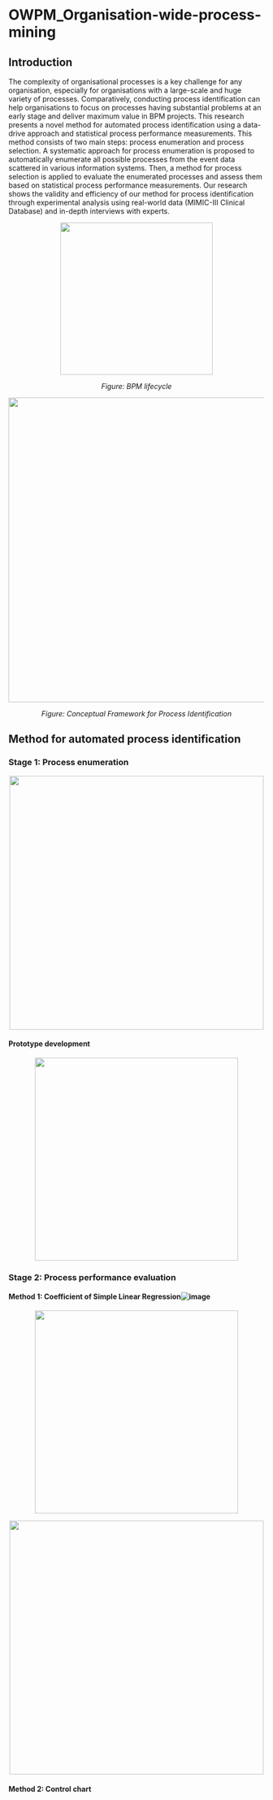 # OWPM_Organisation-wide-process-mining
## Introduction
The complexity of organisational processes is a key challenge for any organisation, especially for organisations with a large-scale and huge variety of processes. Comparatively, conducting process identification can help organisations to focus on processes having substantial problems at an early stage and deliver maximum value in BPM projects. This research presents a novel method for automated process identification using a data-drive approach and statistical process performance measurements. This method consists of two main steps: process enumeration and process selection. A systematic approach for process enumeration is proposed to automatically enumerate all possible processes from the event data scattered in various information systems. Then, a method for process selection is applied to evaluate the enumerated processes and assess them based on statistical process performance measurements. Our research shows the validity and efficiency of our method for process identification through experimental analysis using real-world data (MIMIC-III Clinical Database) and in-depth interviews with experts.
<p align="center"><img src="https://github.com/jiaodayulang/OWPM_Orgnisation-wide-process-mining/blob/main/Image Folder/BPM lifecycle.png" width="300"></p>
<p align="center"><em>Figure: BPM lifecycle</em></p>
<p align="center"><img src="https://github.com/jiaodayulang/OWPM_Orgnisation-wide-process-mining/blob/main/Image Folder/process_identification_1.png" width="600"></p>
<p align="center"><em>Figure: Conceptual Framework for Process Identification</em></p>

## Method for automated process identification
### Stage 1: Process enumeration
<p align="center"><img src="https://github.com/jiaodayulang/OWPM_Orgnisation-wide-process-mining/blob/main/Image Folder/Conceptual Case ID Identification matching example.png" width="500"></p>

#### Prototype development
<p align="center"><img src="https://github.com/jiaodayulang/OWPM_Orgnisation-wide-process-mining/blob/main/Image Folder/PrototypeDev.png" width="400"></p>

### Stage 2: Process performance evaluation
#### Method 1: Coefficient of Simple Linear Regression![image](https://user-images.githubusercontent.com/37859948/143955890-4db5bdea-9fbf-42bb-b1f5-605ac115c102.png)

<p align="center"><img src="https://github.com/jiaodayulang/OWPM_Orgnisation-wide-process-mining/blob/main/Image Folder/disctributionChanges.png" width="400"></p>
<p align="center"><img src="https://github.com/jiaodayulang/OWPM_Orgnisation-wide-process-mining/blob/main/Image Folder/PerformanceIndexCal.png" width="500"></p>

#### Method 2: Control chart

